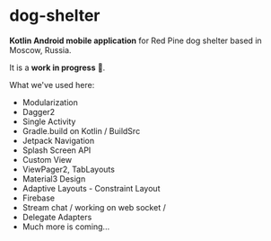 # dog-shelter
**Kotlin Android mobile application** for Red Pine dog shelter based in Moscow, Russia.

It is a **work in progress** 🚧.

What we've used here:
- Modularization
- Dagger2
- Single Activity
- Gradle.build on Kotlin / BuildSrc 
- Jetpack Navigation
- Splash Screen API
- Custom View
- ViewPager2, TabLayouts
- Material3 Design
- Adaptive Layouts - Constraint Layout
- Firebase
- Stream chat / working on web socket /
- Delegate Adapters
- Much more is coming...
